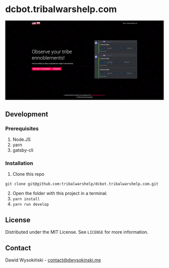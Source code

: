 # dcbot.tribalwarshelp.com

![Screenshot](/screenshots/indexpage.png?raw=true)

## Development

### Prerequisites

1. Node.JS
2. yarn
3. gatsby-cli

### Installation

1. Clone this repo
```
git clone git@github.com:tribalwarshelp/dcbot.tribalwarshelp.com.git
```
2. Open the folder with this project in a terminal.
3. ``yarn install``
4. ``yarn run develop``

## License

Distributed under the MIT License. See ``LICENSE`` for more information.

## Contact

Dawid Wysokiński - [contact@dwysokinski.me](mailto:contact@dwysokinski.me)
